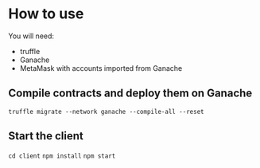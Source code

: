 # How to use

You will need:
- truffle
- Ganache
- MetaMask with accounts imported from Ganache

## Compile contracts and deploy them on Ganache
`truffle migrate --network ganache --compile-all --reset`

## Start the client
`cd client`
`npm install`
`npm start`


